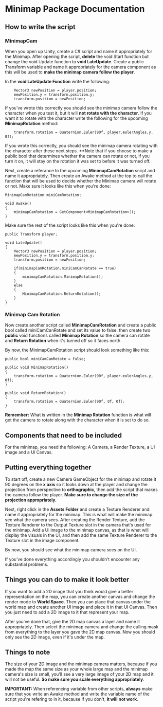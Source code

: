 # Minimap Package Documentation

## How to write the script

### MinimapCam

When you open up Unity, create a C# script and name it appropriately for the Minimap. After opening the script, **delete** the void Start function but change the void Update function to **void LateUpdate**. Create a public Transform variable and name it appropriately for the camera component as this will be used to **make the minimap camera follow the player**.

In the **void LateUpdate Function** write the following:

        Vector3 newPosition = player.position;
        newPosition.y = transform.position.y;
        transform.position = newPosition;

If you've wrote this correctly you should see the minimap camera follow the character when you test it, but it will **not rotate with the character**. If you want it to rotate with the character write the following for the upcoming **MinimapRotation** method:

        transform.rotation = Quaternion.Euler(90f, player.eulerAngles.y, 0f);

If you wrote this correctly, you should see the minimap camera rotating with the character after these next steps. **Note that if you choose to make a public bool that determines whether the camera can rotate or not, if you turn it on, it will stay on the rotation it was set to before it was turned off.

Next, create a referance to the upcoming **MinimapCamRotation** script and name it appropriately. Then create an Awake method at the top to call the function that will be used to decide whether the Minimap camera will rotate or not. Make sure it looks like this when you're done:

    MinimapCamRotation miniCamRotation;
        
    void Awake()
    {
        minimapCamRotation = GetComponent<MinimapCamRotation>();
    }

Make sure the rest of the script looks like this when you're done:

    public Transform player;
    
    void LateUpdate()
    {
        Vector3 newPosition = player.position;
        newPosition.y = transform.position.y;
        transform.position = newPosition;

        if(minimapCamRotation.miniCamCanRotate == true)
        {
            minimapCamRotation.MinimapRotation();
        }
        else
        {
            MinimapCamRotation.ReturnRotation();
        }
    }

    
### Minimap Cam Rotation

Now create another script called **MinimapCamRotation** and create a public bool called miniCamCanRotate and set its value to false. then create two **public** void functions called **Minimap Rotation** so the camera can rotate and **Return Rotation** when it's turned off so it faces north.

By now, the MinimapCamRotation script should look something like this:

    public bool miniCamCanRotate = false;
        
    public void MinimapRotation()
    {
        transform.rotation = Quaternion.Euler(90f, player.eulerAngles.y, 0f);
    }

    public void ReturnRotation()
    {
        transform.rotation = Quaternion.Euler(90f, 0f, 0f);
    }

**Remember:** What is written in the **Minimap Rotation** function is what will get the camera to rotate along with the character when it is set to do so.

## Components that need to be included

For the minimap, you need the following: A Camera, a Render Texture, a UI image and a UI Canvas.

## Putting everything together

To start off, create a new Camera GameObject for the minimap and rotate it 90 degrees on the **x axis** so it looks down at the player and change the projection from perspective to **orthographic**, then add the script that makes the camera follow the player. **Make sure to change the size of the projection appropriately**.

Next, right click in the **Assets Folder** and create a Texture Renderer and name it appropriately for the minimap. This is what will make the minimap see what the camera sees. After creating the Render Texture, add the Texture Renderer to the Output Texture slot in the camera that's used for the minimap. Add a UI image to the minimap canvas, as that is what will display the visuals in the UI, and then add the same Texture Renderer to the Texture slot in the image component.

By now, you should see what the minimap camera sees on the UI.

If you've done everything accordingly you shouldn't encounter any substantial problems.

## Things you can do to make it look better

If you want to add a 2D image that you think would give a better representation on the map, you can create another canvas and change the render mode to **World Space**. Then you can place that canvas under the world map and create another UI image and place it in that UI Canvas. Then you just need to add a 2D image to it that represent your map.

After you've done that, give the 2D map canvas a layer and name it appropriately. Then select the minimap camera and change the culling mask from everything to the layer you gave the 2D map canvas. Now you should only see the 2D image, even if it's under the map.

## Things to note

The size of your 2D image and the minimap camera matters, because if you made the map the same size as your whole large map and the minimap camera's size is small, you'll see a very large image of your 2D map and it will not be useful. **So make sure you scale everything appropriately**.

**IMPORTANT:** When referencing variable from other scripts, **always** make sure that you write an Awake method and write the variable name of the script you're refering to in it, because if you don't, **it will not work**.

